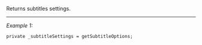 Returns subtitles settings.


---
*Example 1:*
```sqf
private _subtitleSettings = getSubtitleOptions;
```